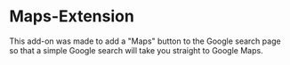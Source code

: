 # Maps-Extension
This add-on was made to add a "Maps" button to the Google search page so that a simple Google search will take you straight to Google Maps.
